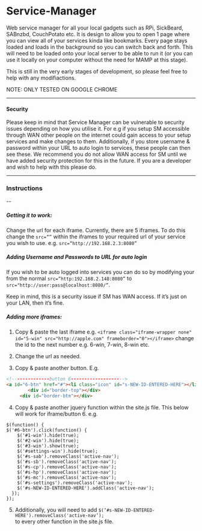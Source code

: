 # Service-Manager

Web service manager for all your local gadgets such as RPi, SickBeard, SABnzbd, CouchPotato etc. It is design to allow you to open 1 page where you can view all of your services kinda like bookmarks. Every page stays loaded and loads in the background so you can switch back and forth. This will need to be loaded onto your local server to be able to run it (or you can use it locally on your computer without the need for MAMP at this stage).


This is still in the very early stages of development, so please feel free to help with any modifiactions.

NOTE: ONLY TESTED ON GOOGLE CHROME
****

#### Security

Please keep in mind that Service Manager can be vulnerable to security issues depending on how you utilise it. For e.g if you setup SM accessible through WAN other people on the internet could gain access to your setup services and make changes to them. Additionally, if you store username & password within your URL to auto login to services, these people can then see these. We recommend you do not allow WAN access for SM until we have added security protection for this in the future. If you are a developer and wish to help with this please do. 
***

### Instructions
--


##### Getting it to work:

Change the url for each iframe. Currently, there are 5 iframes. To do this change the `src=“”` within the iframes to your required url of your service you wish to use. e.g. `src=“http://192.168.2.3:8080”`

##### Adding Username and Passwords to URL for auto login

If you wish to be auto logged into services you can do so by modifying your from the normal `src=“http:192.168.2.148:8080”` to `src="http://user:pass@localhost:8080/“`.

Keep in mind, this is a security issue if SM has WAN access. If it’s just on your LAN, then it’s fine.

##### Adding more iframes:

1. Copy & paste the last iframe 
e.g. `<iframe class="iframe-wrapper none" id="5-win" src="http://apple.com" frameborder="0"></iframe>`
change the id to the next number e.g. 6-win, 7-win, 8-win etc. 

2. Change the url as needed.

3. Copy & paste another button. E.g. 
```html
<!--------------button 6-------------------->
<a id="6-btn" href="#"><li class="icon" id="s-NEW-ID-ENTERED-HERE"></li></a>
		<div id="border-top"></div>
	 <div id="border-btm"></div>
```
4. Copy & paste another jquery function within the site.js file. This below will work for iframe/button 6.
e.g.
```
$(function() {
$('#6-btn').click(function() {
	$('#1-win').hide(true);
	$('#2-win').hide(true);
	$('#3-win').show(true);
	$('#settings-win').hide(true);
	$('#s-sab').removeClass('active-nav');	
	$('#s-sb').removeClass('active-nav');
	$('#s-cp').removeClass('active-nav');
	$('#s-hp').removeClass('active-nav');
	$('#s-mc').removeClass('active-nav');	
	$('#s-settings').removeClass('active-nav');
	$('#s-NEW-ID-ENTERED-HERE').addClass('active-nav');	
  });
});
```
5. Additionally, you will need to add 
`$(‘#s-NEW-ID-ENTERED-HERE').removeClass('active-nav’);`	
to every other function in the site.js file.


